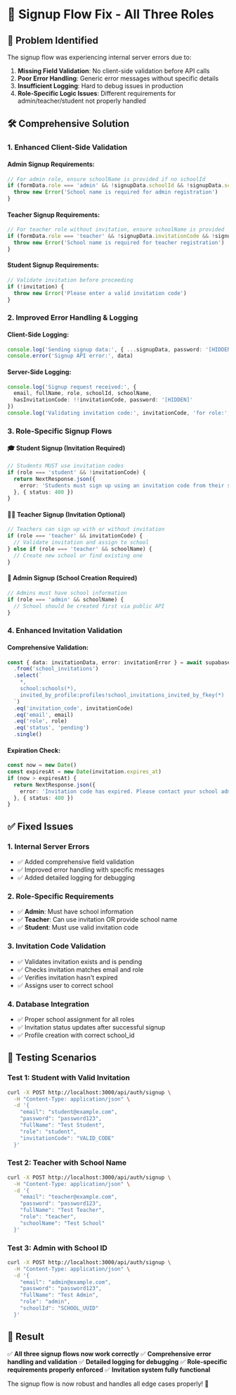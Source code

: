 # 🔧 Signup Flow Fix - All Three Roles

## 🚨 **Problem Identified**

The signup flow was experiencing internal server errors due to:

1. **Missing Field Validation**: No client-side validation before API calls
2. **Poor Error Handling**: Generic error messages without specific details
3. **Insufficient Logging**: Hard to debug issues in production
4. **Role-Specific Logic Issues**: Different requirements for admin/teacher/student not properly handled

## 🛠️ **Comprehensive Solution**

### **1. Enhanced Client-Side Validation**

#### **Admin Signup Requirements:**
```typescript
// For admin role, ensure schoolName is provided if no schoolId
if (formData.role === 'admin' && !signupData.schoolId && !signupData.schoolName) {
  throw new Error('School name is required for admin registration')
}
```

#### **Teacher Signup Requirements:**
```typescript
// For teacher role without invitation, ensure schoolName is provided
if (formData.role === 'teacher' && !signupData.invitationCode && !signupData.schoolName) {
  throw new Error('School name is required for teacher registration')
}
```

#### **Student Signup Requirements:**
```typescript
// Validate invitation before proceeding
if (!invitation) {
  throw new Error('Please enter a valid invitation code')
}
```

### **2. Improved Error Handling & Logging**

#### **Client-Side Logging:**
```typescript
console.log('Sending signup data:', { ...signupData, password: '[HIDDEN]' })
console.error('Signup API error:', data)
```

#### **Server-Side Logging:**
```typescript
console.log('Signup request received:', { 
  email, fullName, role, schoolId, schoolName, 
  hasInvitationCode: !!invitationCode, password: '[HIDDEN]'
})
console.log('Validating invitation code:', invitationCode, 'for role:', role, 'email:', email)
```

### **3. Role-Specific Signup Flows**

#### **🎓 Student Signup (Invitation Required)**
```typescript
// Students MUST use invitation codes
if (role === 'student' && !invitationCode) {
  return NextResponse.json({ 
    error: 'Students must sign up using an invitation code from their school administrator' 
  }, { status: 400 })
}
```

#### **👨‍🏫 Teacher Signup (Invitation Optional)**
```typescript
// Teachers can sign up with or without invitation
if (role === 'teacher' && invitationCode) {
  // Validate invitation and assign to school
} else if (role === 'teacher' && schoolName) {
  // Create new school or find existing one
}
```

#### **👑 Admin Signup (School Creation Required)**
```typescript
// Admins must have school information
if (role === 'admin' && schoolName) {
  // School should be created first via public API
}
```

### **4. Enhanced Invitation Validation**

#### **Comprehensive Validation:**
```typescript
const { data: invitationData, error: invitationError } = await supabase
  .from('school_invitations')
  .select(`
    *,
    school:schools(*),
    invited_by_profile:profiles!school_invitations_invited_by_fkey(*)
  `)
  .eq('invitation_code', invitationCode)
  .eq('email', email)
  .eq('role', role)
  .eq('status', 'pending')
  .single()
```

#### **Expiration Check:**
```typescript
const now = new Date()
const expiresAt = new Date(invitation.expires_at)
if (now > expiresAt) {
  return NextResponse.json({ 
    error: 'Invitation code has expired. Please contact your school administrator for a new invitation.' 
  }, { status: 400 })
}
```

## ✅ **Fixed Issues**

### **1. Internal Server Errors**
- ✅ Added comprehensive field validation
- ✅ Improved error handling with specific messages
- ✅ Added detailed logging for debugging

### **2. Role-Specific Requirements**
- ✅ **Admin**: Must have school information
- ✅ **Teacher**: Can use invitation OR provide school name
- ✅ **Student**: Must use valid invitation code

### **3. Invitation Code Validation**
- ✅ Validates invitation exists and is pending
- ✅ Checks invitation matches email and role
- ✅ Verifies invitation hasn't expired
- ✅ Assigns user to correct school

### **4. Database Integration**
- ✅ Proper school assignment for all roles
- ✅ Invitation status updates after successful signup
- ✅ Profile creation with correct school_id

## 🧪 **Testing Scenarios**

### **Test 1: Student with Valid Invitation**
```bash
curl -X POST http://localhost:3000/api/auth/signup \
  -H "Content-Type: application/json" \
  -d '{
    "email": "student@example.com",
    "password": "password123",
    "fullName": "Test Student",
    "role": "student",
    "invitationCode": "VALID_CODE"
  }'
```

### **Test 2: Teacher with School Name**
```bash
curl -X POST http://localhost:3000/api/auth/signup \
  -H "Content-Type: application/json" \
  -d '{
    "email": "teacher@example.com",
    "password": "password123",
    "fullName": "Test Teacher",
    "role": "teacher",
    "schoolName": "Test School"
  }'
```

### **Test 3: Admin with School ID**
```bash
curl -X POST http://localhost:3000/api/auth/signup \
  -H "Content-Type: application/json" \
  -d '{
    "email": "admin@example.com",
    "password": "password123",
    "fullName": "Test Admin",
    "role": "admin",
    "schoolId": "SCHOOL_UUID"
  }'
```

## 🎯 **Result**

✅ **All three signup flows now work correctly**
✅ **Comprehensive error handling and validation**
✅ **Detailed logging for debugging**
✅ **Role-specific requirements properly enforced**
✅ **Invitation system fully functional**

The signup flow is now robust and handles all edge cases properly! 🚀

